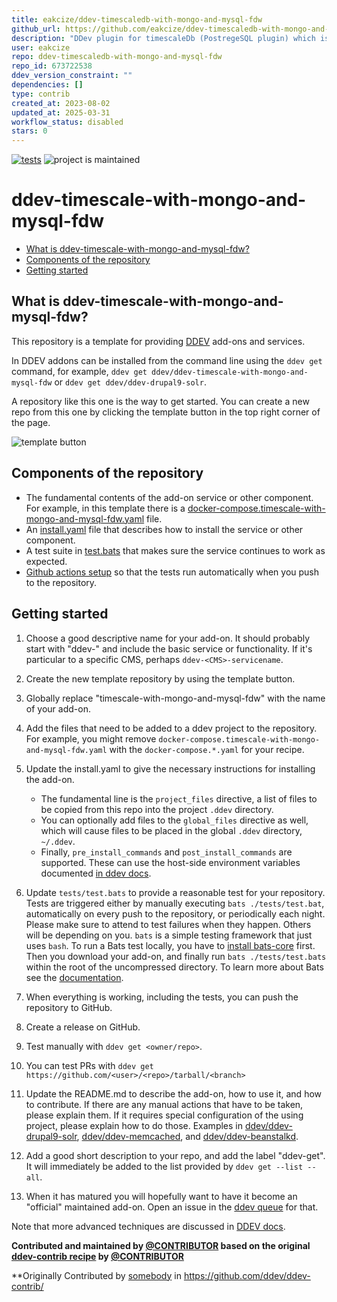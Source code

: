 ```yaml
---
title: eakcize/ddev-timescaledb-with-mongo-and-mysql-fdw
github_url: https://github.com/eakcize/ddev-timescaledb-with-mongo-and-mysql-fdw
description: "DDev plugin for timescaleDb (PostregeSQL plugin) which is set to work with mongo and mysql trough foreign data wrappers for psql."
user: eakcize
repo: ddev-timescaledb-with-mongo-and-mysql-fdw
repo_id: 673722538
ddev_version_constraint: ""
dependencies: []
type: contrib
created_at: 2023-08-02
updated_at: 2025-03-31
workflow_status: disabled
stars: 0
---
```


[![tests](https://github.com/ddev/ddev-timescale-with-mongo-and-mysql-fdw/actions/workflows/tests.yml/badge.svg)](https://github.com/ddev/ddev-timescale-with-mongo-and-mysql-fdw/actions/workflows/tests.yml) ![project is maintained](https://img.shields.io/maintenance/yes/2024.svg)

# ddev-timescale-with-mongo-and-mysql-fdw <!-- omit in toc -->

- [What is ddev-timescale-with-mongo-and-mysql-fdw?](#what-is-ddev-timescale-with-mongo-and-mysql-fdw)
- [Components of the repository](#components-of-the-repository)
- [Getting started](#getting-started)

## What is ddev-timescale-with-mongo-and-mysql-fdw?

This repository is a template for providing [DDEV](https://ddev.readthedocs.io) add-ons and services.

In DDEV addons can be installed from the command line using the `ddev get` command, for example, `ddev get ddev/ddev-timescale-with-mongo-and-mysql-fdw` or `ddev get ddev/ddev-drupal9-solr`.

A repository like this one is the way to get started. You can create a new repo from this one by clicking the template button in the top right corner of the page.

![template button](https://raw.githubusercontent.com/eakcize/ddev-timescaledb-with-mongo-and-mysql-fdw/main/images/template-button.png)

## Components of the repository

- The fundamental contents of the add-on service or other component. For example, in this template there is a [docker-compose.timescale-with-mongo-and-mysql-fdw.yaml](https://github.com/eakcize/ddev-timescaledb-with-mongo-and-mysql-fdw/blob/main/docker-compose.timescale-with-mongo-and-mysql-fdw.yaml) file.
- An [install.yaml](https://github.com/eakcize/ddev-timescaledb-with-mongo-and-mysql-fdw/blob/main/install.yaml) file that describes how to install the service or other component.
- A test suite in [test.bats](https://github.com/eakcize/ddev-timescaledb-with-mongo-and-mysql-fdw/blob/main/tests/test.bats) that makes sure the service continues to work as expected.
- [Github actions setup](https://github.com/eakcize/ddev-timescaledb-with-mongo-and-mysql-fdw/blob/main/.github/workflows/tests.yml) so that the tests run automatically when you push to the repository.

## Getting started

1. Choose a good descriptive name for your add-on. It should probably start with "ddev-" and include the basic service or functionality. If it's particular to a specific CMS, perhaps `ddev-<CMS>-servicename`.
2. Create the new template repository by using the template button.
3. Globally replace "timescale-with-mongo-and-mysql-fdw" with the name of your add-on.
4. Add the files that need to be added to a ddev project to the repository. For example, you might remove `docker-compose.timescale-with-mongo-and-mysql-fdw.yaml` with the `docker-compose.*.yaml` for your recipe.
5. Update the install.yaml to give the necessary instructions for installing the add-on.

   - The fundamental line is the `project_files` directive, a list of files to be copied from this repo into the project `.ddev` directory.
   - You can optionally add files to the `global_files` directive as well, which will cause files to be placed in the global `.ddev` directory, `~/.ddev`.
   - Finally, `pre_install_commands` and `post_install_commands` are supported. These can use the host-side environment variables documented [in ddev docs](https://ddev.readthedocs.io/en/stable/users/extend/custom-commands/#environment-variables-provided).

6. Update `tests/test.bats` to provide a reasonable test for your repository. Tests are triggered either by manually executing `bats ./tests/test.bat`, automatically on every push to the repository, or periodically each night. Please make sure to attend to test failures when they happen. Others will be depending on you. `bats` is a simple testing framework that just uses `bash`. To run a Bats test locally, you have to [install bats-core](https://bats-core.readthedocs.io/en/stable/installation.html) first. Then you download your add-on, and finally run `bats ./tests/test.bats` within the root of the uncompressed directory. To learn more about Bats see the [documentation](https://bats-core.readthedocs.io/en/stable/).
7. When everything is working, including the tests, you can push the repository to GitHub.
8. Create a release on GitHub.
9. Test manually with `ddev get <owner/repo>`.
10. You can test PRs with `ddev get https://github.com/<user>/<repo>/tarball/<branch>`
11. Update the README.md to describe the add-on, how to use it, and how to contribute. If there are any manual actions that have to be taken, please explain them. If it requires special configuration of the using project, please explain how to do those. Examples in [ddev/ddev-drupal9-solr](https://github.com/ddev/ddev-drupal9-solr), [ddev/ddev-memcached](https://github.com/eakcize/ddev-timescaledb-with-mongo-and-mysql-fdw/blob/main/github.com/ddev/ddev-memcached), and [ddev/ddev-beanstalkd](https://github.com/ddev/ddev-beanstalkd).
12. Add a good short description to your repo, and add the label "ddev-get". It will immediately be added to the list provided by `ddev get --list --all`.
13. When it has matured you will hopefully want to have it become an "official" maintained add-on. Open an issue in the [ddev queue](https://github.com/ddev/ddev/issues) for that.

Note that more advanced techniques are discussed in [DDEV docs](https://ddev.readthedocs.io/en/latest/users/extend/additional-services/#additional-service-configurations-and-add-ons-for-ddev).

**Contributed and maintained by [@CONTRIBUTOR](https://github.com/CONTRIBUTOR) based on the original [ddev-contrib recipe](https://github.com/ddev/ddev-contrib/tree/master/docker-compose-services/RECIPE) by [@CONTRIBUTOR](https://github.com/CONTRIBUTOR)**

\*\*Originally Contributed by [somebody](https://github.com/somebody) in <https://github.com/ddev/ddev-contrib/>
